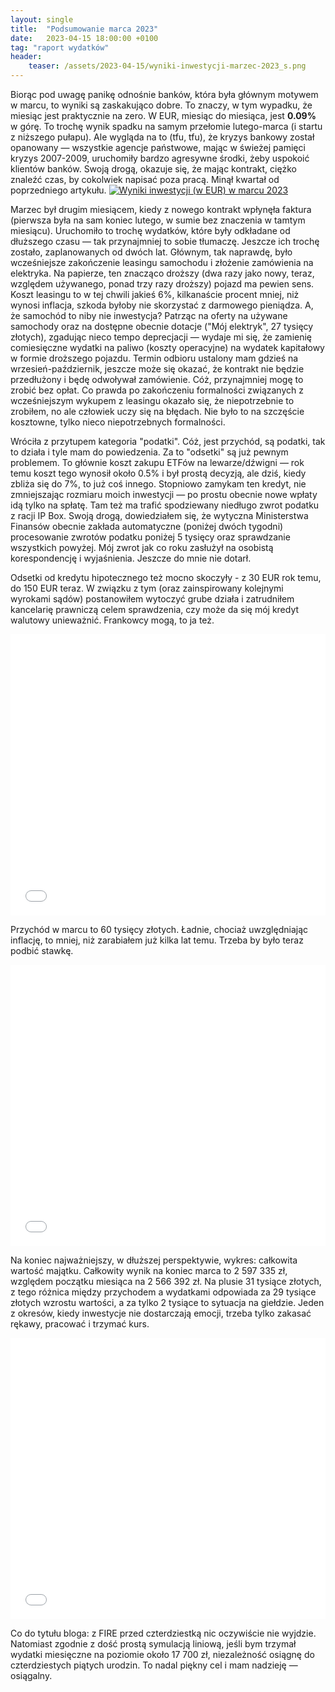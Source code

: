 ```yaml
---
layout: single
title:  "Podsumowanie marca 2023"
date:   2023-04-15 18:00:00 +0100
tag: "raport wydatków"
header:
    teaser: /assets/2023-04-15/wyniki-inwestycji-marzec-2023_s.png
---
```

Biorąc pod uwagę panikę odnośnie banków, która była głównym motywem w marcu, to wyniki są zaskakująco dobre. To znaczy, w tym wypadku, że miesiąc jest praktycznie na zero. W EUR, miesiąc do miesiąca, jest **0.09%** w górę. To trochę wynik spadku na samym przełomie lutego-marca (i startu z niższego pułapu). Ale wygląda na to (tfu, tfu), że kryzys bankowy został opanowany — wszystkie agencje państwowe, mając w świeżej pamięci kryzys 2007-2009, uruchomiły bardzo agresywne środki, żeby uspokoić klientów banków. Swoją drogą, okazuje się, że mając kontrakt, ciężko znaleźć czas, by cokolwiek napisać poza pracą. Minął kwartał od poprzedniego artykułu.
[![Wyniki inwestycji (w EUR) w marcu 2023](/assets/2023-04-15/wyniki-inwestycji-marzec-2023_s.png)](/assets/2023-04-15/wyniki-inwestycji-marzec-2023.png)

Marzec był drugim miesiącem, kiedy z nowego kontrakt wpłynęła faktura (pierwsza była na sam koniec lutego, w sumie bez znaczenia w tamtym miesiącu). Uruchomiło to trochę wydatków, które były odkładane od dłuższego czasu — tak przynajmniej to sobie tłumaczę. Jeszcze ich trochę zostało, zaplanowanych od dwóch lat. Głównym, tak naprawdę, było wcześniejsze zakończenie leasingu samochodu i złożenie zamówienia na elektryka. Na papierze, ten znacząco droższy (dwa razy jako nowy, teraz, względem używanego, ponad trzy razy droższy) pojazd ma pewien sens. Koszt leasingu to w tej chwili jakieś 6%, kilkanaście procent mniej, niż wynosi inflacja, szkoda byłoby nie skorzystać z darmowego pieniądza. A, że samochód to niby nie inwestycja? Patrząc na oferty na używane samochody oraz na dostępne obecnie dotacje ("Mój elektryk", 27 tysięcy złotych), zgadując nieco tempo deprecjacji — wydaje mi się, że zamienię comiesięczne wydatki na paliwo (koszty operacyjne) na wydatek kapitałowy w formie droższego pojazdu. Termin odbioru ustalony mam gdzieś na wrzesień-październik, jeszcze może się okazać, że kontrakt nie będzie przedłużony i będę odwoływał zamówienie. Cóż, przynajmniej mogę to zrobić bez opłat. Co prawda po zakończeniu formalności związanych z wcześniejszym wykupem z leasingu okazało się, że niepotrzebnie to zrobiłem, no ale człowiek uczy się na błędach. Nie było to na szczęście kosztowne, tylko nieco niepotrzebnych formalności.

Wróciła z przytupem kategoria "podatki". Cóż, jest przychód, są podatki, tak to działa i tyle mam do powiedzenia. Za to "odsetki" są już pewnym problemem. To głównie koszt zakupu ETFów na lewarze/dźwigni — rok temu koszt tego wynosił około 0.5% i był prostą decyzją, ale dziś, kiedy zbliża się do 7%, to już coś innego. Stopniowo zamykam ten kredyt, nie zmniejszając rozmiaru moich inwestycji — po prostu obecnie nowe wpłaty idą tylko na spłatę. Tam też ma trafić spodziewany niedługo zwrot podatku z racji IP Box. Swoją drogą, dowiedziałem się, że wytyczna Ministerstwa Finansów obecnie zakłada automatyczne (poniżej dwóch tygodni) procesowanie zwrotów podatku poniżej 5 tysięcy oraz sprawdzanie wszystkich powyżej. Mój zwrot jak co roku zasłużył na osobistą korespondencję i wyjaśnienia. Jeszcze do mnie nie dotarł.

Odsetki od kredytu hipotecznego też mocno skoczyły - z 30 EUR rok temu, do 150 EUR teraz. W związku z tym (oraz zainspirowany kolejnymi wyrokami sądów) postanowiłem wytoczyć grube działa i zatrudniłem kancelarię prawniczą celem sprawdzenia, czy może da się mój kredyt walutowy unieważnić. Frankowcy mogą, to ja też.
<iframe markdown="0" title="Podsumowanie wydatków w marcu 2023" src="/assets/2023-04-15/wydatki-marzec-2023.html" width="100%" height="450px" frameborder="0"></iframe>

Przychód w marcu to 60 tysięcy złotych. Ładnie, chociaż uwzględniając inflację, to mniej, niż zarabiałem już kilka lat temu. Trzeba by było teraz podbić stawkę.
<iframe markdown="0" title="Podsumowanie przychodów w marcu 2023" src="/assets/2023-04-15/przychody-marzec-2023.html" width="100%" height="450px" frameborder="0"></iframe>

Na koniec najważniejszy, w dłuższej perspektywie, wykres: całkowita wartość majątku. Całkowity wynik na koniec marca to 2 597 335 zł, względem początku miesiąca na 2 566 392 zł. Na plusie 31 tysiące złotych, z tego różnica między przychodem a wydatkami odpowiada za 29 tysiące złotych wzrostu wartości, a za tylko 2 tysiące to sytuacja na giełdzie. Jeden z okresów, kiedy inwestycje nie dostarczają emocji, trzeba tylko zakasać rękawy, pracować i trzymać kurs.
<iframe markdown="0" title="Podsumowanie majątku w marcu 2023" src="/assets/2023-04-15/całkowity-majątek-marzec-2023.html" width="100%" height="450px" frameborder="0"></iframe>

Co do tytułu bloga: z FIRE przed czterdziestką nic oczywiście nie wyjdzie. Natomiast zgodnie z dość prostą symulacją liniową, jeśli bym trzymał wydatki miesięczne na poziomie około 17 700 zł, niezależność osiągnę do czterdziestych piątych urodzin. To nadal piękny cel i mam nadzieję — osiągalny.
